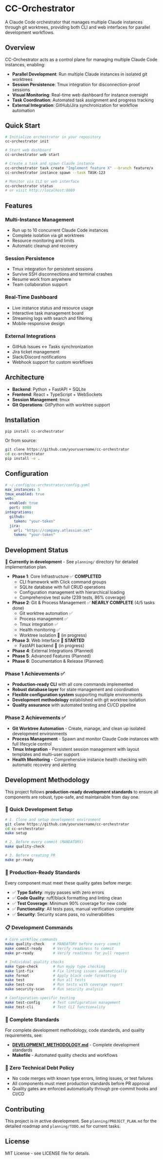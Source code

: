 # CC-Orchestrator

A Claude Code orchestrator that manages multiple Claude instances through git worktrees, providing both CLI and web interfaces for parallel development workflows.

## Overview

CC-Orchestrator acts as a control plane for managing multiple Claude Code instances, enabling:

- **Parallel Development**: Run multiple Claude instances in isolated git worktrees
- **Session Persistence**: Tmux integration for disconnection-proof sessions
- **Visual Monitoring**: Real-time web dashboard for instance oversight
- **Task Coordination**: Automated task assignment and progress tracking
- **External Integration**: GitHub/Jira synchronization for workflow automation

## Quick Start

```bash
# Initialize orchestrator in your repository
cc-orchestrator init

# Start web dashboard
cc-orchestrator web start

# Create a task and spawn Claude instance
cc-orchestrator task create "Implement feature X" --branch feature/x
cc-orchestrator instance spawn --task TASK-123

# Monitor via CLI or web interface
cc-orchestrator status
# or visit http://localhost:8080
```

## Features

### Multi-Instance Management
- Run up to 10 concurrent Claude Code instances
- Complete isolation via git worktrees
- Resource monitoring and limits
- Automatic cleanup and recovery

### Session Persistence
- Tmux integration for persistent sessions
- Survive SSH disconnections and terminal crashes
- Resume work from anywhere
- Team collaboration support

### Real-Time Dashboard
- Live instance status and resource usage
- Interactive task management board
- Streaming logs with search and filtering
- Mobile-responsive design

### External Integrations
- GitHub Issues ↔ Tasks synchronization
- Jira ticket management
- Slack/Discord notifications
- Webhook support for custom workflows

## Architecture

- **Backend**: Python + FastAPI + SQLite
- **Frontend**: React + TypeScript + WebSockets
- **Session Management**: tmux
- **Git Operations**: GitPython with worktree support

## Installation

```bash
pip install cc-orchestrator
```

Or from source:
```bash
git clone https://github.com/yourusername/cc-orchestrator
cd cc-orchestrator
pip install -e .
```

## Configuration

```yaml
# ~/.config/cc-orchestrator/config.yaml
max_instances: 5
tmux_enabled: true
web:
  enabled: true
  port: 8080
integrations:
  github:
    token: "your-token"
  jira:
    url: "https://company.atlassian.net"
    token: "your-token"
```

## Development Status

🚧 **Currently in development** - See `planning/` directory for detailed implementation plan.

- **Phase 1**: Core Infrastructure ✅ **COMPLETED**
  - CLI framework with Click command groups
  - SQLite database with full CRUD operations
  - Configuration management with hierarchical loading
  - Comprehensive test suite (239 tests, 86% coverage)
- **Phase 2**: Git & Process Management ✅ **NEARLY COMPLETE** (4/5 tasks done)
  - Git worktree automation ✅
  - Process management ✅
  - Tmux integration ✅
  - Health monitoring ✅
  - Worktree isolation 🚧 (in progress)
- **Phase 3**: Web Interface 🚧 **STARTED**
  - FastAPI backend 🚧 (in progress)
- **Phase 4**: External Integrations (Planned)
- **Phase 5**: Advanced Features (Planned)
- **Phase 6**: Documentation & Release (Planned)

### Phase 1 Achievements ✅
- **Production-ready CLI** with all core commands implemented
- **Robust database layer** for state management and coordination
- **Flexible configuration system** supporting multiple environments
- **Development methodology** established with git worktree isolation
- **Quality assurance** with automated testing and CI/CD pipeline

### Phase 2 Achievements ✅
- **Git Worktree Automation** - Create, manage, and clean up isolated development environments
- **Process Management** - Spawn and monitor Claude Code instances with full lifecycle control
- **Tmux Integration** - Persistent session management with layout templates and multi-user support
- **Health Monitoring** - Comprehensive instance health checking with automatic recovery and alerting

## Development Methodology

This project follows **production-ready development standards** to ensure all components are robust, type-safe, and maintainable from day one.

### 🚀 Quick Development Setup

```bash
# 1. Clone and setup development environment
git clone https://github.com/yourusername/cc-orchestrator
cd cc-orchestrator
make setup

# 2. Before every commit (MANDATORY)
make quality-check

# 3. Before creating PR
make pr-ready
```

### 🎯 Production-Ready Standards

Every component must meet these quality gates before merge:

- ✅ **Type Safety**: mypy passes with zero errors
- ✅ **Code Quality**: ruff/black formatting and linting clean
- ✅ **Test Coverage**: Minimum 90% coverage for new code
- ✅ **Functionality**: All tests pass, manual verification complete
- ✅ **Security**: Security scans pass, no vulnerabilities

### 📋 Development Commands

```bash
# Core workflow commands
make quality-check    # MANDATORY before every commit
make commit-ready     # Verify readiness to commit
make pr-ready         # Verify readiness for pull request

# Individual quality checks
make type-check       # Run mypy type checking
make lint-fix         # Fix linting issues automatically
make format           # Apply black code formatting
make test             # Run all tests
make test-cov         # Run tests with coverage report
make security-scan    # Run security analysis

# Configuration-specific testing
make test-config      # Test configuration management
make test-cli         # Test CLI functionality
```

### 📖 Complete Standards

For complete development methodology, code standards, and quality requirements, see:
- **[DEVELOPMENT_METHODOLOGY.md](./DEVELOPMENT_METHODOLOGY.md)** - Complete development standards
- **Makefile** - Automated quality checks and workflows

### 🔄 Zero Technical Debt Policy

- No code merges with known type errors, linting issues, or test failures
- All components must meet production standards before PR approval
- Quality gates are enforced automatically through pre-commit hooks and CI/CD

## Contributing

This project is in active development. See `planning/PROJECT_PLAN.md` for the detailed roadmap and `planning/TODO.md` for current tasks.

## License

MIT License - see LICENSE file for details.
